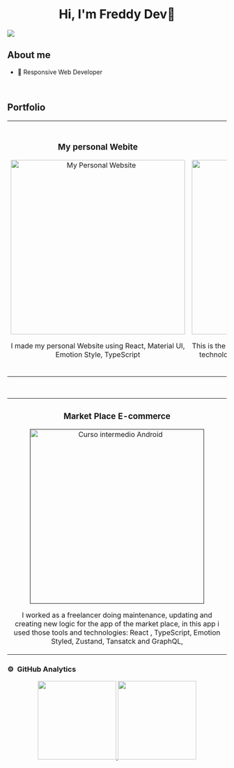 <div align="center">
<h1 align="center">Hi, I'm Freddy Dev👋</h1>
</div>
<img src="https://i.imgur.com/J9CdddF.jpeg">

## About me

- 📲 Responsive Web Developer

  <br>

## Portfolio

<table>
<tr>
<td width="50%">
<h3 align="center">My personal Webite</h3>
<div align="center">
<a href="https://freddy-resume.netlify.app/" target="_blank"><img src="https://i.imgur.com/zHMtOfN.png" width="400" alt="My Personal Website"></a>
<p>
    I made my personal Website  using React, Material UI, Emotion Style, TypeScript
</p>
</div>
                                                                                      
</td>

<td width="50%">
               <br>
<h3 align="center">My first Client Website</h3>
<div align="center">                                       
<a href="https://inproymel.com/" target="_blank"><img src="https://i.imgur.com/nHqrxRY.png" width="400" alt="Inproymel Website"></a>
<br>
</p>
    This is the first Website that i create for my client, the technologies that i use in this website are:   React, JavaScript and  Bootstrap
</p>
</div>                                                             
</table>                                                                                 
</div>
<br>

<table>
<tr>
<td width="50%">
<h3 align="center">Market Place E-commerce</h3>
<div align="center">
<a href="" target="_blank"><img src="https://i.imgur.com/hq5fs4E.png" width="400" alt="Curso intermedio Android"></a>
<p>
    I worked as a freelancer doing maintenance, updating and creating new logic for the app of the market place, in this app i used those tools and technologies:
    <stron> React , TypeScript, Emotion Styled, Zustand, Tansatck and GraphQL, </stron>
</p>
</div>
</table>                                                                                  
</td>

### ⚙️ &nbsp;GitHub Analytics

<p align="center">
<a href="https://github.com/ArisGuimera">
  <img height="180em" src="https://github-readme-stats-eight-theta.vercel.app/api?username=ArisGuimera&show_icons=true&theme=algolia&include_all_commits=true&count_private=true"/>
  <img height="180em" src="https://github-readme-stats-eight-theta.vercel.app/api/top-langs/?username=ArisGuimera&layout=compact&langs_count=8&theme=algolia"/>
</a>
</p>
